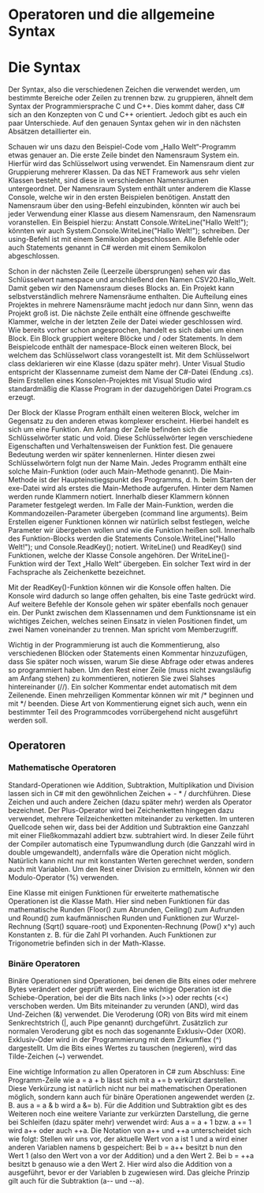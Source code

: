 # Operatoren und die allgemeine Syntax

# Die Syntax

Der Syntax, also die verschiedenen Zeichen die verwendet werden, um bestimmte Bereiche oder Zeilen zu trennen bzw. zu gruppieren, ähnelt dem Syntax der Programmiersprache C und C++. Dies kommt daher, dass C# sich an den Konzepten von C und C++ orientiert. Jedoch gibt es auch ein paar Unterschiede. Auf den genauen Syntax gehen wir in den nächsten Absätzen detaillierter ein.

Schauen wir uns dazu den Beispiel-Code vom „Hallo Welt“-Programm etwas genauer an. Die erste Zeile bindet den Namensraum System ein. Hierfür wird das Schlüsselwort using verwendet. Ein Namensraum dient zur Gruppierung mehrerer Klassen. Da das NET Framework aus sehr vielen Klassen besteht, sind diese in verschiedenen Namensräumen untergeordnet. Der Namensraum System enthält unter anderem die Klasse Console, welche wir in den ersten Beispielen benötigen. Anstatt den Namensraum über den using-Befehl einzubinden, könnten wir auch bei jeder Verwendung einer Klasse aus diesem Namensraum, den Namensraum voranstellen. Ein Beispiel hierzu: Anstatt Console.WriteLine("Hallo Welt!"); könnten wir auch System.Console.WriteLine("Hallo Welt!"); schreiben. Der using-Befehl ist mit einem Semikolon abgeschlossen. Alle Befehle oder auch Statements genannt in C# werden mit einem Semikolon abgeschlossen.

Schon in der nächsten Zeile (Leerzeile übersprungen) sehen wir das Schlüsselwort namespace und anschließend den Namen CSV20.Hallo_Welt. Damit geben wir den Namensraum dieses Blocks an. Ein Projekt kann selbstverständlich mehrere Namensräume enthalten. Die Aufteilung eines Projektes in mehrere Namensräume macht jedoch nur dann Sinn, wenn das Projekt groß ist. Die nächste Zeile enthält eine öffnende geschweifte Klammer, welche in der letzten Zeile der Datei wieder geschlossen wird. Wie bereits vorher schon angesprochen, handelt es sich dabei um einen Block. Ein Block gruppiert weitere Blöcke und / oder Statements. In dem Beispielcode enthält der namespace-Block einen weiteren Block, bei welchem das Schlüsselwort class vorangestellt ist. Mit dem Schlüsselwort class deklarieren wir eine Klasse (dazu später mehr). Unter Visual Studio entspricht der Klassenname zumeist dem Name der C#-Datei (Endung .cs). Beim Erstellen eines Konsolen-Projektes mit Visual Studio wird standardmäßig die Klasse Program in der dazugehörigen Datei Program.cs erzeugt.

Der Block der Klasse Program enthält einen weiteren Block, welcher im Gegensatz zu den anderen etwas komplexer erscheint. Hierbei handelt es sich um eine Funktion. Am Anfang der Zeile befinden sich die Schlüsselwörter static und void. Diese Schlüsselwörter legen verschiedene Eigenschaften und Verhaltensweisen der Funktion fest. Die genauere Bedeutung werden wir später kennenlernen. Hinter diesen zwei Schlüsselwörtern folgt nun der Name Main. Jedes Programm enthält eine solche Main-Funktion (oder auch Main-Methode genannt). Die Main-Methode ist der Haupteinstiegspunkt des Programms, d. h. beim Starten der exe-Datei wird als erstes die Main-Methode aufgerufen. Hinter dem Namen werden runde Klammern notiert. Innerhalb dieser Klammern können Parameter festgelegt werden. Im Falle der Main-Funktion, werden die Kommandozeilen-Parameter übergeben (command line arguments). Beim Erstellen eigener Funktionen können wir natürlich selbst festlegen, welche Parameter wir übergeben wollen und wie die Funktion heißen soll.
Innerhalb des Funktion-Blocks werden die Statements Console.WriteLine("Hallo Welt!"); und Console.ReadKey(); notiert. WriteLine() und ReadKey() sind Funktionen, welche der Klasse Console angehören. Der WriteLine()-Funktion wird der Text „Hallo Welt“ übergeben. Ein solcher Text wird in der Fachsprache als Zeichenkette bezeichnet.

 Mit der ReadKey()-Funktion können wir die Konsole offen halten. Die Konsole wird dadurch so lange offen gehalten, bis eine Taste gedrückt wird. Auf weitere Befehle der Konsole gehen wir später ebenfalls noch genauer ein. Der Punkt zwischen dem Klassennamen und dem Funktionsname ist ein wichtiges Zeichen, welches seinen Einsatz in vielen Positionen findet, um zwei Namen voneinander zu trennen. Man spricht vom Memberzugriff.

Wichtig in der Programmierung ist auch die Kommentierung, also verschiedenen Blöcken oder Statements einen Kommentar hinzuzufügen, dass Sie später noch wissen, warum Sie diese Abfrage oder etwas anderes so programmiert haben. Um den Rest einer Zeile (muss nicht zwangsläufig am Anfang stehen) zu kommentieren, notieren Sie zwei Slahses hintereinander (//). Ein solcher Kommentar endet automatisch mit dem Zeilenende. Einen mehrzeiligen Kommentar können wir mit /* beginnen und mit */ beenden. Diese Art von Kommentierung eignet sich auch, wenn ein bestimmter Teil des Programmcodes vorrübergehend nicht ausgeführt werden soll.

## Operatoren

### Mathematische Operatoren

Standard-Operationen wie Addition, Subtraktion, Multiplikation und Division lassen sich in C# mit den gewöhnlichen Zeichen + - * / durchführen. Diese Zeichen und auch andere Zeichen (dazu später mehr) werden als Operator bezeichnet. Der Plus-Operator wird bei Zeichenketten hingegen dazu verwendet, mehrere Teilzeichenketten miteinander zu verketten. Im unteren Quellcode sehen wir, dass bei der Addition und Subtraktion eine Ganzzahl mit einer Fließkommazahl addiert bzw. subtrahiert wird. In dieser Zeile führt der Compiler automatisch eine Typumwandlung durch (die Ganzzahl wird in double umgewandelt), andernfalls wäre die Operation nicht möglich. Natürlich kann nicht nur mit konstanten Werten gerechnet werden, sondern auch mit Variablen. Um den Rest einer Division zu ermitteln, können wir den Modulo-Operator (%) verwenden.

Eine Klasse mit einigen Funktionen für erweiterte mathematische Operationen ist die Klasse Math. Hier sind neben Funktionen für das mathematische Runden (Floor() zum Abrunden, Ceiling() zum Aufrunden und Round() zum kaufmännischen Runden und Funktionen zur Wurzel-Rechnung (Sqrt() square-root) und Exponenten-Rechnung (Pow() x^y) auch Konstanten z. B. für die Zahl PI vorhanden. Auch Funktionen zur Trigonometrie befinden sich in der Math-Klasse.

### Binäre Operatoren

Binäre Operationen sind Operationen, bei denen die Bits eines oder mehrere Bytes verändert oder geprüft werden. Eine wichtige Operation ist die Schiebe-Operation, bei der die Bits nach links (>>) oder rechts (<<) verschoben werden. Um Bits miteinander zu verunden (AND), wird das Und-Zeichen (&) verwendet. Die Veroderung (OR) von Bits wird mit einem Senkrechtstrich (|, auch Pipe genannt) durchgeführt. Zusätzlich zur normalen Veroderung gibt es noch das sogenannte Exklusiv-Oder (XOR). Exklusiv-Oder wird in der Programmierung mit dem Zirkumflex (^) dargestellt. Um die Bits eines Wertes zu tauschen (negieren), wird das Tilde-Zeichen (~) verwendet.

Eine wichtige Information zu allen Operatoren in C# zum Abschluss: Eine Programm-Zeile wie a = a + b lässt sich mit a += b verkürzt darstellen. Diese Verkürzung ist natürlich nicht nur bei mathematischen Operationen möglich, sondern kann auch für binäre Operationen angewendet werden (z. B. aus a = a & b wird a &= b). Für die Addition und Subtraktion gibt es des Weiteren noch eine weitere Variante zur verkürzten Darstellung, die gerne bei Schleifen (dazu später mehr) verwendet wird: Aus a = a + 1 bzw. a += 1 wird a++ oder auch ++a. Die Notation von a++ und ++a unterscheidet sich wie folgt: Stellen wir uns vor, der aktuelle Wert von a ist 1 und a wird einer anderen Variablen namens b gespeichert: Bei b = a++ besitzt b nun den Wert 1 (also den Wert von a vor der Addition) und a den Wert 2. Bei b = ++a besitzt b genauso wie a den Wert 2. Hier wird also die Addition von a ausgeführt, bevor er der Variablen b zugewiesen wird. Das gleiche Prinzip gilt auch für die Subtraktion (a-- und --a).
